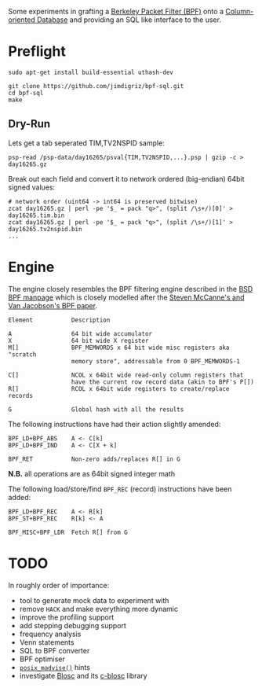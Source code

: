 Some experiments in grafting a [Berkeley Packet Filter (BPF)](http://en.wikipedia.org/wiki/Berkeley_Packet_Filter) onto a [Column-oriented Database](http://en.wikipedia.org/wiki/Column-oriented_DBMS) and providing an SQL like interface to the user.

# Preflight

    sudo apt-get install build-essential uthash-dev
    
    git clone https://github.com/jimdigriz/bpf-sql.git
    cd bpf-sql
    make

## Dry-Run

Lets get a tab seperated TIM,TV2NSPID sample:

    psp-read /psp-data/day16265/psval{TIM,TV2NSPID,...}.psp | gzip -c > day16265.gz

Break out each field and convert it to network ordered (big-endian) 64bit signed values:

    # network order (uint64 -> int64 is preserved bitwise)
    zcat day16265.gz | perl -pe '$_ = pack "q>", (split /\s+/)[0]' > day16265.tim.bin
    zcat day16265.gz | perl -pe '$_ = pack "q>", (split /\s+/)[1]' > day16265.tv2nspid.bin
    ...

# Engine

The engine closely resembles the BPF filtering engine described in the [BSD BPF manpage](http://www.freebsd.org/cgi/man.cgi?bpf(4)) which is closely modelled after the [Steven McCanne's and Van Jacobson's BPF paper](http://usenix.org/publications/library/proceedings/sd93/mccanne.pdf).

    Element           Description

    A                 64 bit wide accumulator
    X                 64 bit wide X register
    M[]               BPF_MEMWORDS x 64 bit wide misc registers aka "scratch
                      memory store", addressable from 0 BPF_MEMWORDS-1
    
    C[]               NCOL x 64bit wide read-only column registers that
                      have the current row record data (akin to BPF's P[])
    R[]               RCOL x 64bit wide registers to create/replace records

    G                 Global hash with all the results

The following instructions have had their action slightly amended:

    BPF_LD+BPF_ABS    A <- C[k]
    BPF_LD+BPF_IND    A <- C[X + k]

    BPF_RET           Non-zero adds/replaces R[] in G

**N.B.** all operations are as 64bit signed integer math

The following load/store/find `BPF_REC` (record) instructions have been added:

    BPF_LD+BPF_REC    A <- R[k]
    BPF_ST+BPF_REC    R[k] <- A

    BPF_MISC+BPF_LDR  Fetch R[] from G

# TODO

In roughly order of importance:

 * tool to generate mock data to experiment with
 * remove `HACK` and make everything more dynamic
 * improve the profiling support
 * add stepping debugging support
 * frequency analysis
 * Venn statements
 * SQL to BPF converter
 * BPF optimiser
 * [`posix_madvise()`](http://www.freebsd.org/cgi/man.cgi?posix_madvise(2)) hints
 * investigate [Blosc](http://www.blosc.org/) and its [c-blosc](https://github.com/Blosc/c-blosc) library
